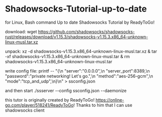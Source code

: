 # Shadowsocks-Tutorial-up-to-date
for Linux, Bash command
Up to date Shadowsocks Tutorial by ReadyToGo!

download:
wget https://github.com/shadowsocks/shadowsocks-rust/releases/download/v1.15.3/shadowsocks-v1.15.3.x86_64-unknown-linux-musl.tar.xz


unpack:
xz -d shadowsocks-v1.15.3.x86_64-unknown-linux-musl.tar.xz & tar -xf shadowsocks-v1.15.3.x86_64-unknown-linux-musl.tar & rm shadowsocks-v1.15.3.x86_64-unknown-linux-musl.tar


write config file:
printf -- "{\n \"server\":\"0.0.0.0\",\n \"server_port\":8389,\n \"password\":\"private networking! Let's go.\",\n \"method\":\"aes-256-gcm\",\n \"mode\":\"tcp_and_udp\",\n}\n" > ssconfig.json


and then start
./ssserver --config ssconfig.json --daemonize


this tutor is originally created by ReadyToGo! https://online-go.com/player/518241/ReadyToGo!
Thanks to him that I can use shadowsocks client
